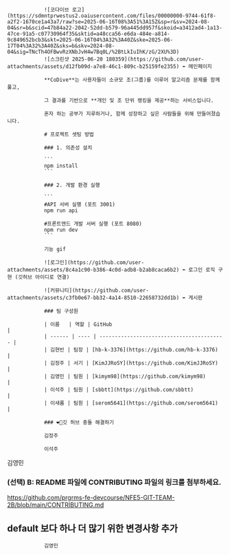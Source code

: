                 ![코다이브 로고](https://sdmntprwestus2.oaiusercontent.com/files/00000000-9744-61f8-a2f2-1670ce1a43a7/raw?se=2025-06-16T08%3A51%3A15Z&sp=r&sv=2024-08-04&sr=b&scid=47b84a22-2042-52dd-b579-96a445dd957f&skoid=a3412ad4-1a13-47ce-91a5-c07730964f35&sktid=a48cca56-e6da-484e-a814-9c849652bcb3&skt=2025-06-16T04%3A32%3A40Z&ske=2025-06-17T04%3A32%3A40Z&sks=b&skv=2024-08-04&sig=TNcTh4OFBwvRzXNbJvH4w7Bq0L/%2BtLkIuIhK/zG/2XU%3D)
                ![스크린샷 2025-06-20 180359](https://github.com/user-attachments/assets/d12fb09d-a7e8-46c1-809c-b25159fe2355) ⬅️ 메인페이지

                **CoDive**는 사용자들이 소규모 조(그룹)를 이루어 알고리즘 문제를 함께 풀고,

                그 결과를 기반으로 **개인 및 조 단위 랭킹을 제공**하는 서비스입니다.

                혼자 하는 공부가 지루하거나, 함께 성장하고 싶은 사람들을 위해 만들어졌습니다.

                # 프로젝트 셋팅 방법

                ### 1. 의존성 설치

                ```
                npm install
                ```

                ### 2. 개발 환경 실행

                ```
                #API 서버 실행 (포트 3001)
                npm run api

                #프론트엔드 개발 서버 실행 (포트 8080)
                npm run dev
                ```

                기능 gif

                ![로그인](https://github.com/user-attachments/assets/8c4a1c90-b386-4c0d-adb8-b2ab8caca6b2) ⬅️ 로그인 로직 구현 (깃허브 아이디로 연결)

                ![커뮤니티](https://github.com/user-attachments/assets/c3fb0e67-bb32-4a14-8510-22658732dd1b) ⬅️ 게시판

                ### 팀 구성원

                | 이름   | 역할 | GitHub                                    |
                | ------ | ---- | ----------------------------------------- |
                | 김현빈 | 팀장 | [hb-k-3376](https://github.com/hb-k-3376) |
                | 김정주 | 서기 | [KimJJRoSY](https://github.com/KimJJRoSY) |
                | 김영민 | 팀원 | [kimym98](https://github.com/kimym98)     |
                | 이석주 | 팀원 | [sbbtt](https://github.com/sbbtt)         |
                | 이새롬 | 팀원 | [serom5641](https://github.com/serom5641) |

                ### ❤️‍🔥깃 허브 충돌 해결하기

                김정주

                이석주


김영민


### (선택) B: README 파일에 CONTRIBUTING 파일의 링크를 첨부하세요.

https://github.com/prgrms-fe-devcourse/NFE5-GIT-TEAM-2B/blob/main/CONTRIBUTING.md

## default 보다 하나 더 많기 위한 변경사항 추가

                김영민


